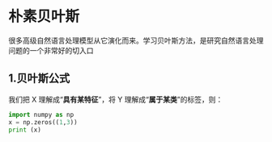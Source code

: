 # 朴素贝叶斯
很多高级自然语言处理模型从它演化而来。学习贝叶斯方法，是研究自然语言处理问题的一个非常好的切入口
## 1.贝叶斯公式  
  
  
我们把 X 理解成“**具有某特征**”，将 Y 理解成“**属于某类**”的标签，则：  
  
```python
import numpy as np 
x = np.zeros((1,3))
print (x)

```

